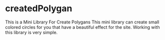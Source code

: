 # createdPolygan
This is a Mini Library For Create Polygans
This mini library can create small colored circles for you that have a beautiful effect for the site. Working with this library is very simple.
